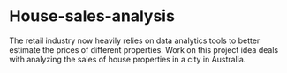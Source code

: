 # House-sales-analysis
The retail industry now heavily relies on data analytics tools to better estimate the prices of different properties. Work on this project idea deals with analyzing the sales of house properties in a city in Australia.
